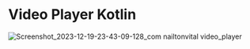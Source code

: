 # Video Player Kotlin

![Screenshot_2023-12-19-23-43-09-128_com nailtonvital video_player](https://github.com/nailtonvital/video-player-kotlin/assets/51789882/7d9aec43-e265-4aac-bafa-8d916bebb845)
